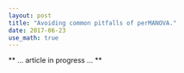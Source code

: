 ```yaml
---
layout: post
title: "Avoiding common pitfalls of perMANOVA."
date: 2017-06-23
use_math: true
---
```




** ... article in progress ... **



